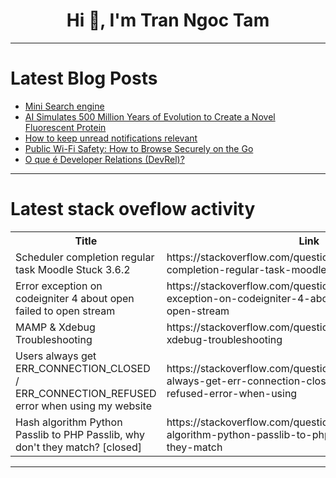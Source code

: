 <h1 align="center">Hi 👋, I'm Tran Ngoc Tam</h1>

---

# Latest Blog Posts 
<!-- BLOG-POST-LIST:START -->
- [Mini Search engine](https://dev.to/melody_kelly_n/mini-search-engine-5g26)
- [AI Simulates 500 Million Years of Evolution to Create a Novel Fluorescent Protein](https://dev.to/maurizio_morri_f7f4bd128c/ai-simulates-500-million-years-of-evolution-to-create-a-novel-fluorescent-protein-1nf4)
- [How to keep unread notifications relevant](https://dev.to/denissudak/how-to-keep-unread-notifications-relevant-48b9)
- [Public Wi-Fi Safety: How to Browse Securely on the Go](https://dev.to/terminaltools/public-wi-fi-safety-how-to-browse-securely-on-the-go-1jaa)
- [O que é Developer Relations &lpar;DevRel&rpar;?](https://dev.to/levxyca/o-que-e-developer-relations-devrel-4e5m)
<!-- BLOG-POST-LIST:END -->

---

# Latest stack oveflow activity
<table>
  <tr><th>Title</th><th>Link</th></tr>
  <!-- STACKOVERFLOW:START --><tr><td>Scheduler completion regular task Moodle Stuck 3.6.2</td><td>https://stackoverflow.com/questions/79650139/scheduler-completion-regular-task-moodle-stuck-3-6-2</td></tr><tr><td>Error exception on codeigniter 4 about open failed to open stream</td><td>https://stackoverflow.com/questions/79650067/error-exception-on-codeigniter-4-about-open-failed-to-open-stream</td></tr><tr><td>MAMP &amp; Xdebug Troubleshooting</td><td>https://stackoverflow.com/questions/79650050/mamp-xdebug-troubleshooting</td></tr><tr><td>Users always get ERR_CONNECTION_CLOSED / ERR_CONNECTION_REFUSED error when using my website</td><td>https://stackoverflow.com/questions/79648810/users-always-get-err-connection-closed-err-connection-refused-error-when-using</td></tr><tr><td>Hash algorithm Python Passlib to PHP Passlib, why don&#39;t they match? [closed]</td><td>https://stackoverflow.com/questions/79648717/hash-algorithm-python-passlib-to-php-passlib-why-dont-they-match</td></tr><!-- STACKOVERFLOW:END -->
</table>

---


